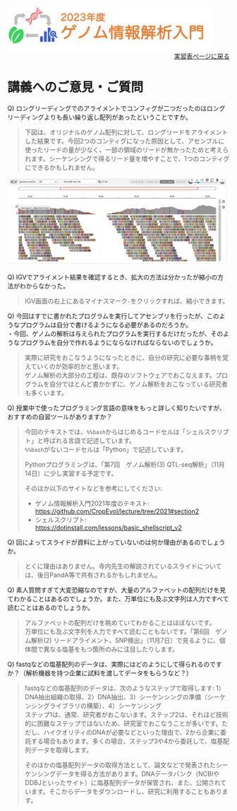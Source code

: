 <img src="https://github.com/CropEvol/lecture/blob/master/textbook_2023/images/logo.png?raw=true" alt="2023年度ゲノム情報解析入門" height="100px" align="middle">

<div align="right"><a href="https://github.com/CropEvol/lecture#section2">実習表ページに戻る</a></div>

# 講義へのご意見・ご質問

Q) ロングリーディングでのアライメントでコンフィグが二つだったのはロングリーディングよりも長い繰り返し配列があったということですか。

> 下図は、オリジナルのゲノム配列に対して、ロングリードをアライメントした結果です。今回2つのコンティグになった原因として、アセンブルに使ったリードの量が少なく、一部の領域のリードが無かったためと考えられます。シーケンシングで得るリード量を増やすことで、1つのコンティグにできるかもしれません。

<img src="https://github.com/CropEvol/lecture/blob/master/textbook_2023/images/long-read_alignment_result.png?raw=true" height="200px" align="middle">

Q) IGVでアライメント結果を確認するとき、拡大の方法は分かったが縮小の方法がわからなかった。

> IGV画面の右上にあるマイナスマーク`-`をクリックすれば、縮小できます。

Q) 今回はすでに書かれたプログラムを実行してアセンブリを行ったが、このようなプログラムは自分で書けるようになる必要があるのだろうか。  
・今回、ゲノムの解析は与えられたプログラムを実行するだけだったが、そのようなプログラムを自分で作れるようにならなければならないのでしょうか。

> 実際に研究をおこなうようになったときに、自分の研究に必要な事柄を覚えていくのが効率的かと思います。  
> ゲノム解析の大部分の工程は、既存のソフトウェアでおこなえます。プログラムを自分でほとんど書かかずに、ゲノム解析をおこなっている研究者も多くいます。


Q) 授業中で使ったプログラミング言語の意味をもっと詳しく知りたいですが、おすすめの自習ツールがありますか？

> 今回のテキストでは、`%%bash`からはじめるコードセルは「シェルスクリプト」と呼ばれる言語で記述しています。  
> `%%bash`がないコードセルは「Python」で記述しています。
> 
> Pythonプログラミングは、「第7回　ゲノム解析(3) QTL-seq解析」（11月14日）に少し実習する予定です。
> 
> そのほか以下のサイトなどを参考にしてください:
> - ゲノム情報解析入門2021年度のテキスト: https://github.com/CropEvol/lecture/tree/2021#section2
> - シェルスクリプト: https://dotinstall.com/lessons/basic_shellscript_v2

Q) 回によってスライドが資料に上がっていないのは何か理由があるのでしょうか。

> とくに理由はありません。寺内先生の解説されているスライドについては、後日PandA等で共有されるかもしれません。


Q) 素人質問すぎて大変恐縮なのですが、大量のアルファベットの配列だけを見てわかることはあるのでしょうか。また、万単位にも及ぶ文字列は人力ですべて読むことはあるのでしょうか。

> アルファベットの配列だけを眺めていてわかることはほぼないです。  
> 万単位にも及ぶ文字列を人力ですべて読むこともないです。「第6回　ゲノム解析(2) リードアライメント、SNP検出」（11月7日）で見るように、個体間で異なる塩基をもつ箇所のみに注目したりします。


Q) fastqなどの塩基配列のデータは、実際にはどのようにして得られるのですか？（解析機器を持つ企業に試料を渡してデータをもらうなど？）

> fastqなどの塩基配列のデータは、次のようなステップで取得します: 1）DNA抽出組織の取得、2）DNA抽出、3）シーケンシングの準備（シーケンシングライブラリの構築）、4）シーケンシング  
> ステップ1は、通常、研究者がおこないます。ステップ2は、それほど技術的に困難なステップではないため、研究室でおこなうことが多いです。ただし、ハイクオリティのDNAが必要などといった理由で、2から企業に委託する場合もあります。多くの場合、ステップ3や4から委託して、塩基配列データを取得します。
> 
> そのほかの塩基配列データの取得方法として、論文などで発表されたシーケンシングデータを得る方法があります。DNAデータバンク（NCBIやDDBJといったサイト）に塩基配列データが保管され、また、公開されています。そこからデータをダウンロードし、研究に利用することもあります。

